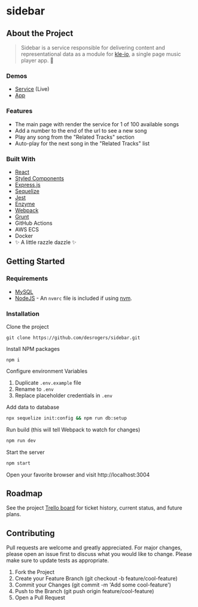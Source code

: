 # sidebar

## About the Project
> Sidebar is a service responsible for delivering content and representational data as a module for [kle-io](https://github.com/kle-io), a single page music player app. :metal:

### Demos  
* [Service](54.177.87.25) (Live)
* [App](https://drive.google.com/file/d/1y56dakHJCVwi5fkf_E2Fv8YsWZWvHKSs/view?usp=sharing)  

### Features
* The main page with render the service for 1 of 100 available songs
* Add a number to the end of the url to see a new song
* Play any song from the "Related Tracks" section
* Auto-play for the next song in the "Related Tracks" list

### Built With

* [React](https://github.com/facebook/react)
* [Styled Components](https://github.com/styled-components/styled-components)
* [Express.js](https://github.com/expressjs/express)
* [Sequelize](https://github.com/sequelize/sequelize)
* [Jest](https://github.com/facebook/jest)
* [Enzyme](https://github.com/enzymejs/enzyme)
* [Webpack](https://github.com/webpack/webpack)
* [Grunt](https://github.com/gruntjs/grunt)
* GitHub Actions
* AWS ECS
* Docker
* :sparkles: A little razzle dazzle :sparkles:

## Getting Started

### Requirements

* [MySQL](https://dev.mysql.com/doc/refman/8.0/en/installing.html)
* [NodeJS](https://nodejs.org/en/download/package-manager/) - An `nvmrc` file is included if using [nvm](https://github.com/creationix/nvm).

### Installation
Clone the project
```
git clone https://github.com/desrogers/sidebar.git
```
Install NPM packages
```
npm i
```
Configure environment Variables
  1. Duplicate `.env.example` file
  2. Rename to `.env`
  3. Replace placeholder credentials in `.env`

Add data to database
```sh
npx sequelize init:config && npm run db:setup
```

Run build (this will tell Webpack to watch for changes)
```sh
npm run dev
```

Start the server
```sh
npm start
```

Open your favorite browser and visit http://localhost:3004

## Roadmap
See the project [Trello board](https://trello.com/b/FizwOhpW/sidebar) for ticket history, current status, and future plans.

## Contributing
Pull requests are welcome and greatly appreciated. For major changes, please open an issue first to discuss what you would like to change. Please make sure to update tests as appropriate.

1. Fork the Project
2. Create your Feature Branch (git checkout -b feature/cool-feature)
3. Commit your Changes (git commit -m 'Add some cool-feature')
4. Push to the Branch (git push origin feature/cool-feature)
5. Open a Pull Request
